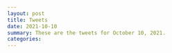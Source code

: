 ```yaml
---
layout: post
title: Tweets
date: 2021-10-10
summary: These are the tweets for October 10, 2021.
categories:
---
```


